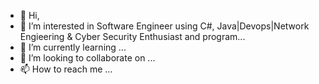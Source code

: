 - 👋 Hi, 
- 👀 I’m interested in Software Engineer using C#, Java|Devops|Network Engieering & Cyber Security Enthusiast and program...
- 🌱 I’m currently learning ...
- 💞️ I’m looking to collaborate on ...
- 📫 How to reach me ...

<!---
Eng-MariamSayed/Eng-MariamSayed is a ✨ special ✨ repository because its `README.md` (this file) appears on your GitHub profile.
You can click the Preview link to take a look at your changes.
--->

